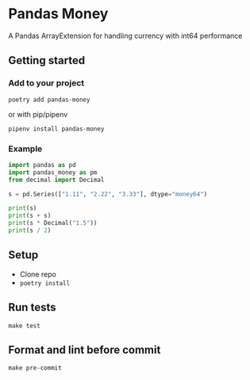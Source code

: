 # Pandas Money
A Pandas ArrayExtension for handling currency with int64 performance

## Getting started

### Add to your project
```
poetry add pandas-money
```
or with pip/pipenv
```
pipenv install pandas-money
```

### Example
```py
import pandas as pd
import pandas_money as pm
from decimal import Decimal

s = pd.Series(["1.11", "2.22", "3.33"], dtype="money64")

print(s)
print(s + s)
print(s * Decimal("1.5"))
print(s / 2)
```


## Setup
- Clone repo
- `poetry install`

## Run tests

```shell
make test
```

## Format and lint before commit

```shell
make pre-commit
```
